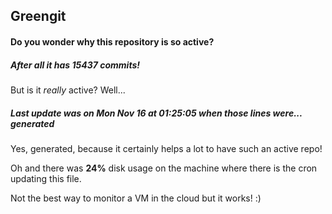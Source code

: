 ## Greengit

#### Do you wonder why this repository is so active?

##### After all it has 15437 commits!

But is it *really* active? Well...

##### Last update was on Mon Nov 16 at 01:25:05 when those lines were... generated

Yes, generated, because it certainly helps a lot to have such an active repo!

Oh and there was **24%** disk usage on the machine
where there is the cron updating this file.

Not the best way to monitor a VM in the cloud but it works! :)
